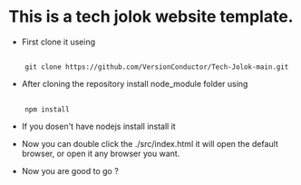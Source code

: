 # This is a tech jolok website template.
- First clone it useing

## 
        git clone https://github.com/VersionConductor/Tech-Jolok-main.git

- After cloning the repository install node_module folder using 
## 
        npm install

- If you dosen't have nodejs install install it

- Now you can double click the ./src/index.html it will open the default browser, or open it any browser you want.
- Now you are good to go ?
